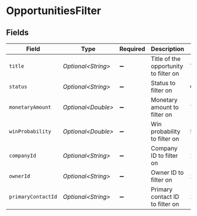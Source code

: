 # OpportunitiesFilter


## Fields

| Field                                 | Type                                  | Required                              | Description                           | Example                               |
| ------------------------------------- | ------------------------------------- | ------------------------------------- | ------------------------------------- | ------------------------------------- |
| `title`                               | *Optional\<String>*                   | :heavy_minus_sign:                    | Title of the opportunity to filter on | Tesla deal                            |
| `status`                              | *Optional\<String>*                   | :heavy_minus_sign:                    | Status to filter on                   | Completed                             |
| `monetaryAmount`                      | *Optional\<Double>*                   | :heavy_minus_sign:                    | Monetary amount to filter on          | 75000                                 |
| `winProbability`                      | *Optional\<Double>*                   | :heavy_minus_sign:                    | Win probability to filter on          | 50                                    |
| `companyId`                           | *Optional\<String>*                   | :heavy_minus_sign:                    | Company ID to filter on               | 1234                                  |
| `ownerId`                             | *Optional\<String>*                   | :heavy_minus_sign:                    | Owner ID to filter on                 | 1234                                  |
| `primaryContactId`                    | *Optional\<String>*                   | :heavy_minus_sign:                    | Primary contact ID to filter on       | 1234                                  |